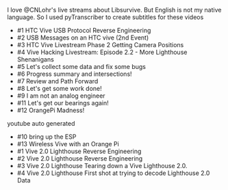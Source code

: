 I love @CNLohr's live streams about Libsurvive. But English is not my native language. So I used pyTranscriber to create subtitles for these videos
- #1 HTC Vive USB Protocol Reverse Engineering
- #2 USB Messages on an HTC vive (2nd Event)
- #3 HTC Vive Livestream Phase 2 Getting Camera Positions
- #4 Vive Hacking Livestream: Episode 2.2 - More Lighthouse Shenanigans
- #5 Let's collect some data and fix some bugs
- #6 Progress summary and intersections!
- #7 Review and Path Forward
- #8 Let's get some work done!
- #9 I am not an analog engineer
- #11 Let's get our bearings again!
- #12 OrangePi Madness!

youtube auto generated

- #10 bring up the ESP
- #13 Wireless Vive with an Orange Pi
- #1 Vive 2.0 Lighthouse Reverse Engineering
- #2 Vive 2.0 Lighthouse Reverse Engineering
- #3 Vive 2.0 Lighthouse Tearing down a Vive Lighthouse 2.0.
- #4 Vive 2.0 Lighthouse First shot at trying to decode Lighthouse 2.0 Data
